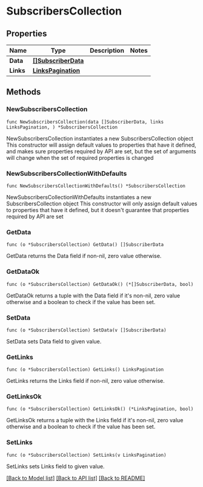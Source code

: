 # SubscribersCollection

## Properties

Name | Type | Description | Notes
------------ | ------------- | ------------- | -------------
**Data** | [**[]SubscriberData**](SubscriberData.md) |  | 
**Links** | [**LinksPagination**](LinksPagination.md) |  | 

## Methods

### NewSubscribersCollection

`func NewSubscribersCollection(data []SubscriberData, links LinksPagination, ) *SubscribersCollection`

NewSubscribersCollection instantiates a new SubscribersCollection object
This constructor will assign default values to properties that have it defined,
and makes sure properties required by API are set, but the set of arguments
will change when the set of required properties is changed

### NewSubscribersCollectionWithDefaults

`func NewSubscribersCollectionWithDefaults() *SubscribersCollection`

NewSubscribersCollectionWithDefaults instantiates a new SubscribersCollection object
This constructor will only assign default values to properties that have it defined,
but it doesn't guarantee that properties required by API are set

### GetData

`func (o *SubscribersCollection) GetData() []SubscriberData`

GetData returns the Data field if non-nil, zero value otherwise.

### GetDataOk

`func (o *SubscribersCollection) GetDataOk() (*[]SubscriberData, bool)`

GetDataOk returns a tuple with the Data field if it's non-nil, zero value otherwise
and a boolean to check if the value has been set.

### SetData

`func (o *SubscribersCollection) SetData(v []SubscriberData)`

SetData sets Data field to given value.


### GetLinks

`func (o *SubscribersCollection) GetLinks() LinksPagination`

GetLinks returns the Links field if non-nil, zero value otherwise.

### GetLinksOk

`func (o *SubscribersCollection) GetLinksOk() (*LinksPagination, bool)`

GetLinksOk returns a tuple with the Links field if it's non-nil, zero value otherwise
and a boolean to check if the value has been set.

### SetLinks

`func (o *SubscribersCollection) SetLinks(v LinksPagination)`

SetLinks sets Links field to given value.



[[Back to Model list]](../README.md#documentation-for-models) [[Back to API list]](../README.md#documentation-for-api-endpoints) [[Back to README]](../README.md)


